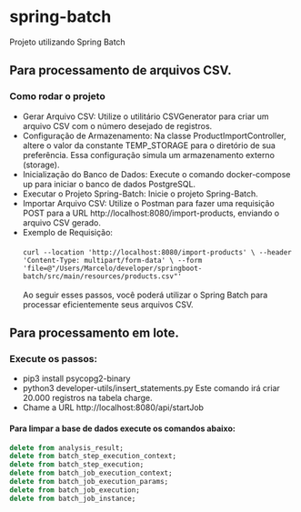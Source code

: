 # spring-batch
Projeto utilizando Spring Batch 

## Para processamento de arquivos CSV.
### Como rodar o projeto
- Gerar Arquivo CSV: Utilize o utilitário CSVGenerator para criar um arquivo CSV com o número desejado de registros.
- Configuração de Armazenamento: Na classe ProductImportController, altere o valor da constante TEMP_STORAGE para o diretório de sua preferência. Essa configuração simula um armazenamento externo (storage).
- Inicialização do Banco de Dados: Execute o comando docker-compose up para iniciar o banco de dados PostgreSQL.
- Executar o Projeto Spring-Batch: Inicie o projeto Spring-Batch.
- Importar Arquivo CSV: Utilize o Postman para fazer uma requisição POST para a URL http://localhost:8080/import-products, enviando o arquivo CSV gerado.
- Exemplo de Requisição:<br><br>
  `curl --location 'http://localhost:8080/import-products' \
  --header 'Content-Type: multipart/form-data' \
  --form 'file=@"/Users/Marcelo/developer/springboot-batch/src/main/resources/products.csv"'`
<br><br>
Ao seguir esses passos, você poderá utilizar o Spring Batch para processar eficientemente seus arquivos CSV.


## Para processamento em lote.
### Execute os passos:
- pip3 install psycopg2-binary 
- python3 developer-utils/insert_statements.py
  Este comando irá criar 20.000 registros na tabela charge.
- Chame a URL http://localhost:8080/api/startJob

#### Para limpar a base de dados execute os comandos abaixo:
```sql 
delete from analysis_result;
delete from batch_step_execution_context;
delete from batch_step_execution;
delete from batch_job_execution_context;
delete from batch_job_execution_params;
delete from batch_job_execution;
delete from batch_job_instance;
```



